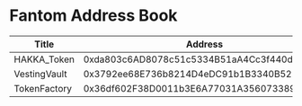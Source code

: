 # Fantom Address Book

| Title | Address | Link |
| -------- | -------- | -------- |
| HAKKA_Token     | 0xda803c6AD8078c51c5334B51aA4Cc3f440d56D5F     |  [<img src="https://ftmscan.com/images/favicon.png">](https://ftmscan.com/address/0xda803c6AD8078c51c5334B51aA4Cc3f440d56D5F)  |
| VestingVault     | 0x3792ee68E736b8214D4eDC91b1B3340B525e00BF     |  [<img src="https://ftmscan.com/images/favicon.png">](https://ftmscan.com/address/0x3792ee68E736b8214D4eDC91b1B3340B525e00BF)  |
| TokenFactory     | 0x36df602F38D0011b3E6A77031A356073389c8d99     |  [<img src="https://ftmscan.com/images/favicon.png">](https://ftmscan.com/address/0x36df602f38d0011b3e6a77031a356073389c8d99)  |
